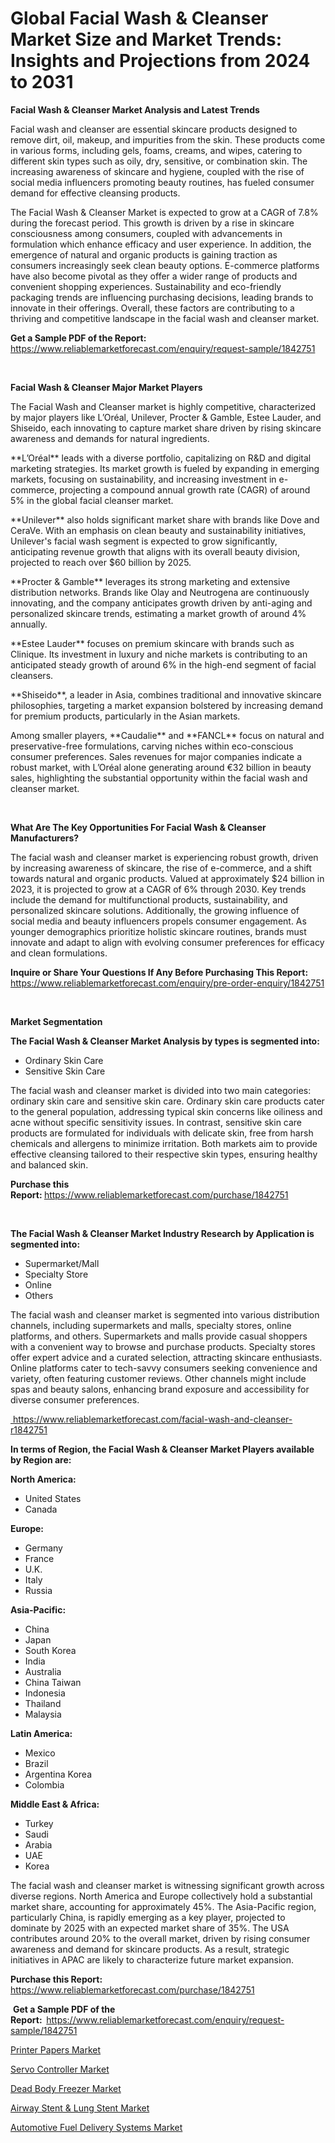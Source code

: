 <p><h1>Global Facial Wash & Cleanser Market Size and Market Trends: Insights and Projections from 2024 to 2031</h1></p><p><strong>Facial Wash & Cleanser Market Analysis and Latest Trends</strong></p>
<p><p>Facial wash and cleanser are essential skincare products designed to remove dirt, oil, makeup, and impurities from the skin. These products come in various forms, including gels, foams, creams, and wipes, catering to different skin types such as oily, dry, sensitive, or combination skin. The increasing awareness of skincare and hygiene, coupled with the rise of social media influencers promoting beauty routines, has fueled consumer demand for effective cleansing products.</p><p>The Facial Wash & Cleanser Market is expected to grow at a CAGR of 7.8% during the forecast period. This growth is driven by a rise in skincare consciousness among consumers, coupled with advancements in formulation which enhance efficacy and user experience. In addition, the emergence of natural and organic products is gaining traction as consumers increasingly seek clean beauty options. E-commerce platforms have also become pivotal as they offer a wider range of products and convenient shopping experiences. Sustainability and eco-friendly packaging trends are influencing purchasing decisions, leading brands to innovate in their offerings. Overall, these factors are contributing to a thriving and competitive landscape in the facial wash and cleanser market.</p></p>
<p><strong>Get a Sample PDF of the Report:&nbsp;</strong> <a href="https://www.reliablemarketforecast.com/enquiry/request-sample/1842751?utm_campaign=1170&utm_medium=2&utm_source=Github&utm_content=ia&utm_term=16102024&utm_id=facial-wash-cleanser">https://www.reliablemarketforecast.com/enquiry/request-sample/1842751</a></p>
<p>&nbsp;</p>
<p><strong>Facial Wash & Cleanser Major Market Players</strong></p>
<p><p>The Facial Wash and Cleanser market is highly competitive, characterized by major players like L’Oréal, Unilever, Procter & Gamble, Estee Lauder, and Shiseido, each innovating to capture market share driven by rising skincare awareness and demands for natural ingredients.</p><p>**L’Oréal** leads with a diverse portfolio, capitalizing on R&D and digital marketing strategies. Its market growth is fueled by expanding in emerging markets, focusing on sustainability, and increasing investment in e-commerce, projecting a compound annual growth rate (CAGR) of around 5% in the global facial cleanser market.</p><p>**Unilever** also holds significant market share with brands like Dove and CeraVe. With an emphasis on clean beauty and sustainability initiatives, Unilever's facial wash segment is expected to grow significantly, anticipating revenue growth that aligns with its overall beauty division, projected to reach over $60 billion by 2025.</p><p>**Procter & Gamble** leverages its strong marketing and extensive distribution networks. Brands like Olay and Neutrogena are continuously innovating, and the company anticipates growth driven by anti-aging and personalized skincare trends, estimating a market growth of around 4% annually.</p><p>**Estee Lauder** focuses on premium skincare with brands such as Clinique. Its investment in luxury and niche markets is contributing to an anticipated steady growth of around 6% in the high-end segment of facial cleansers.</p><p>**Shiseido**, a leader in Asia, combines traditional and innovative skincare philosophies, targeting a market expansion bolstered by increasing demand for premium products, particularly in the Asian markets.</p><p>Among smaller players, **Caudalie** and **FANCL** focus on natural and preservative-free formulations, carving niches within eco-conscious consumer preferences. Sales revenues for major companies indicate a robust market, with L’Oréal alone generating around €32 billion in beauty sales, highlighting the substantial opportunity within the facial wash and cleanser market.</p></p>
<p>&nbsp;</p>
<p><strong>What Are The Key Opportunities For Facial Wash & Cleanser Manufacturers?</strong></p>
<p><p>The facial wash and cleanser market is experiencing robust growth, driven by increasing awareness of skincare, the rise of e-commerce, and a shift towards natural and organic products. Valued at approximately $24 billion in 2023, it is projected to grow at a CAGR of 6% through 2030. Key trends include the demand for multifunctional products, sustainability, and personalized skincare solutions. Additionally, the growing influence of social media and beauty influencers propels consumer engagement. As younger demographics prioritize holistic skincare routines, brands must innovate and adapt to align with evolving consumer preferences for efficacy and clean formulations.</p></p>
<p><strong>Inquire or Share Your Questions If Any Before Purchasing This Report:</strong> <a href="https://www.reliablemarketforecast.com/enquiry/pre-order-enquiry/1842751?utm_campaign=1170&utm_medium=2&utm_source=Github&utm_content=ia&utm_term=16102024&utm_id=facial-wash-cleanser">https://www.reliablemarketforecast.com/enquiry/pre-order-enquiry/1842751</a></p>
<p>&nbsp;</p>
<p><strong>Market Segmentation</strong></p>
<p><strong>The Facial Wash & Cleanser Market Analysis by types is segmented into:</strong></p>
<p><ul><li>Ordinary Skin Care</li><li>Sensitive Skin Care</li></ul></p>
<p><p>The facial wash and cleanser market is divided into two main categories: ordinary skin care and sensitive skin care. Ordinary skin care products cater to the general population, addressing typical skin concerns like oiliness and acne without specific sensitivity issues. In contrast, sensitive skin care products are formulated for individuals with delicate skin, free from harsh chemicals and allergens to minimize irritation. Both markets aim to provide effective cleansing tailored to their respective skin types, ensuring healthy and balanced skin.</p></p>
<p><strong>Purchase this Report:&nbsp;</strong><a href="https://www.reliablemarketforecast.com/purchase/1842751?utm_campaign=1170&utm_medium=2&utm_source=Github&utm_content=ia&utm_term=16102024&utm_id=facial-wash-cleanser">https://www.reliablemarketforecast.com/purchase/1842751</a></p>
<p>&nbsp;</p>
<p><strong>The Facial Wash & Cleanser Market Industry Research by Application is segmented into:</strong></p>
<p><ul><li>Supermarket/Mall</li><li>Specialty Store</li><li>Online</li><li>Others</li></ul></p>
<p><p>The facial wash and cleanser market is segmented into various distribution channels, including supermarkets and malls, specialty stores, online platforms, and others. Supermarkets and malls provide casual shoppers with a convenient way to browse and purchase products. Specialty stores offer expert advice and a curated selection, attracting skincare enthusiasts. Online platforms cater to tech-savvy consumers seeking convenience and variety, often featuring customer reviews. Other channels might include spas and beauty salons, enhancing brand exposure and accessibility for diverse consumer preferences.</p></p>
<p><a href="https://www.reliablemarketforecast.com/facial-wash-and-cleanser-r1842751?utm_campaign=1170&utm_medium=2&utm_source=Github&utm_content=ia&utm_term=16102024&utm_id=facial-wash-cleanser">&nbsp;https://www.reliablemarketforecast.com/facial-wash-and-cleanser-r1842751</a></p>
<p><strong>In terms of Region, the Facial Wash & Cleanser Market Players available by Region are:</strong></p>
<p>
    <p> <strong> North America: </strong>
        <ul>
            <li>United States</li>
            <li>Canada</li>
        </ul>
        </p> 
    <p> <strong> Europe: </strong>
        <ul>
            <li>Germany</li>
            <li>France</li>
            <li>U.K.</li>
            <li>Italy</li>
            <li>Russia</li>
        </ul>
        </p> 
    <p> <strong> Asia-Pacific: </strong>
        <ul>
            <li>China</li>
            <li>Japan</li>
            <li>South Korea</li>
            <li>India</li>
            <li>Australia</li>
            <li>China Taiwan</li>
            <li>Indonesia</li>
            <li>Thailand</li>
            <li>Malaysia</li>
        </ul>
        </p> 
    <p> <strong> Latin America: </strong>
        <ul>
            <li>Mexico</li>
            <li>Brazil</li>
            <li>Argentina Korea</li>
            <li>Colombia</li>
        </ul>
        </p> 
    <p> <strong> Middle East & Africa: </strong>
        <ul>
            <li>Turkey</li>
            <li>Saudi</li>
            <li>Arabia</li>
            <li>UAE</li>
            <li>Korea</li>
        </ul>
    </p>
    </p>
<p><p>The facial wash and cleanser market is witnessing significant growth across diverse regions. North America and Europe collectively hold a substantial market share, accounting for approximately 45%. The Asia-Pacific region, particularly China, is rapidly emerging as a key player, projected to dominate by 2025 with an expected market share of 35%. The USA contributes around 20% to the overall market, driven by rising consumer awareness and demand for skincare products. As a result, strategic initiatives in APAC are likely to characterize future market expansion.</p></p>
<p><strong>Purchase this Report: </strong><a href="https://www.reliablemarketforecast.com/purchase/1842751?utm_campaign=1170&utm_medium=2&utm_source=Github&utm_content=ia&utm_term=16102024&utm_id=facial-wash-cleanser">https://www.reliablemarketforecast.com/purchase/1842751</a></p>
<p>&nbsp;<strong>Get a Sample PDF of the Report:&nbsp;&nbsp;</strong><a href="https://www.reliablemarketforecast.com/enquiry/request-sample/1842751?utm_campaign=1170&utm_medium=2&utm_source=Github&utm_content=ia&utm_term=16102024&utm_id=facial-wash-cleanser">https://www.reliablemarketforecast.com/enquiry/request-sample/1842751</a></p>
<p><strong></strong></p>
<p><p><a href="https://www.linkedin.com/pulse/consumer-behavior-shifts-printer-papers-market-demand-analysis-pa4me?utm_campaign=1170&utm_medium=2&utm_source=Github&utm_content=ia&utm_term=16102024&utm_id=facial-wash-cleanser">Printer Papers Market</a></p><p><a href="https://issuu.com/reportprime-2/docs/servo-controller-market-size-2030.p_8d0d8d0abc3e26?utm_campaign=1170&utm_medium=2&utm_source=Github&utm_content=ia&utm_term=16102024&utm_id=facial-wash-cleanser">Servo Controller Market</a></p><p><a href="https://issuu.com/reportprime-2/docs/dead-body-freezer-market-size-2030._0608c97b31c7a4?utm_campaign=1170&utm_medium=2&utm_source=Github&utm_content=ia&utm_term=16102024&utm_id=facial-wash-cleanser">Dead Body Freezer Market</a></p><p><a href="https://github.com/giannabilliehph2/Market-Research-Report-List-1/blob/main/airway-stent-lung-stent-market.md?utm_campaign=1170&utm_medium=2&utm_source=Github&utm_content=ia&utm_term=16102024&utm_id=facial-wash-cleanser">Airway Stent & Lung Stent Market</a></p><p><a href="https://www.linkedin.com/pulse/automotive-fuel-delivery-systems-market-analysis-product-segmentation-l4rhf?utm_campaign=1170&utm_medium=2&utm_source=Github&utm_content=ia&utm_term=16102024&utm_id=facial-wash-cleanser">Automotive Fuel Delivery Systems Market</a></p></p>